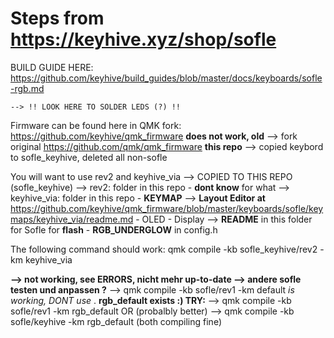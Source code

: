 # Steps from https://keyhive.xyz/shop/sofle

BUILD GUIDE HERE: https://github.com/keyhive/build_guides/blob/master/docs/keyboards/sofle-rgb.md
    
    --> !! LOOK HERE TO SOLDER LEDS (?) !!



Firmware can be found here in QMK fork:
https://github.com/keyhive/qmk_firmware **does not work, old**
    --> fork original https://github.com/qmk/qmk_firmware **this repo**
        --> copied keybord to sofle_keyhive, deleted all non-sofle
         
You will want to use rev2 and keyhive_via
    --> COPIED TO THIS REPO (sofle_keyhive)
        --> rev2: folder in this repo 
            - **dont know** for what
        --> keyhive_via: folder in this repo
            - **KEYMAP**
                --> **Layout Editor at** https://github.com/keyhive/qmk_firmware/blob/master/keyboards/sofle/keymaps/keyhive_via/readme.md
            - OLED - Display
            --> **README** in this folder for Sofle for **flash**
            - **RGB_UNDERGLOW** in config.h
            
    

The following command should work:
qmk compile -kb sofle_keyhive/rev2 -km keyhive_via


**--> not working, see ERRORS, nicht mehr up-to-date --> andere sofle testen und anpassen ?**
    --> qmk compile -kb sofle/rev1 -km default *is working, DONT use*
    .
    **rgb_default exists :) TRY:**
    --> qmk compile -kb sofle/rev1 -km rgb_default
    OR (probalbly better)
    --> qmk compile -kb sofle/keyhive -km rgb_default
    (both compiling fine)
